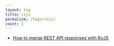 ```yaml
---
layout: tag
title: rxjs
permalink: /tags/rxjs/
count: 1
---
```


- [How to merge REST API responses with RxJS](https://icreated.co/angular/rxjs/switchmap/2023/07/09/how-to-merge-with-rxjs.html)

